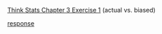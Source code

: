 [Think Stats Chapter 3 Exercise 1](http://greenteapress.com/thinkstats2/html/thinkstats2004.html#toc31) (actual vs. biased)

[response](https://github.com/weizhao-BME/dsp/blob/master/lessons/statistics/thinkstats_exercise/chapter3_exercise1.ipynb)

